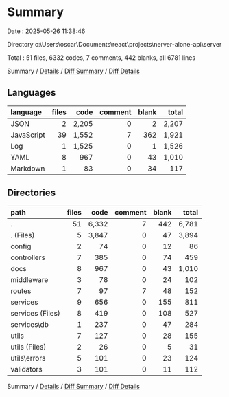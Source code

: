 # Summary

Date : 2025-05-26 11:38:46

Directory c:\\Users\\oscar\\Documents\\react\\projects\\nerver-alone-api\\server

Total : 51 files,  6332 codes, 7 comments, 442 blanks, all 6781 lines

Summary / [Details](details.md) / [Diff Summary](diff.md) / [Diff Details](diff-details.md)

## Languages
| language | files | code | comment | blank | total |
| :--- | ---: | ---: | ---: | ---: | ---: |
| JSON | 2 | 2,205 | 0 | 2 | 2,207 |
| JavaScript | 39 | 1,552 | 7 | 362 | 1,921 |
| Log | 1 | 1,525 | 0 | 1 | 1,526 |
| YAML | 8 | 967 | 0 | 43 | 1,010 |
| Markdown | 1 | 83 | 0 | 34 | 117 |

## Directories
| path | files | code | comment | blank | total |
| :--- | ---: | ---: | ---: | ---: | ---: |
| . | 51 | 6,332 | 7 | 442 | 6,781 |
| . (Files) | 5 | 3,847 | 0 | 47 | 3,894 |
| config | 2 | 74 | 0 | 12 | 86 |
| controllers | 7 | 385 | 0 | 74 | 459 |
| docs | 8 | 967 | 0 | 43 | 1,010 |
| middleware | 3 | 78 | 0 | 24 | 102 |
| routes | 7 | 97 | 7 | 48 | 152 |
| services | 9 | 656 | 0 | 155 | 811 |
| services (Files) | 8 | 419 | 0 | 108 | 527 |
| services\\db | 1 | 237 | 0 | 47 | 284 |
| utils | 7 | 127 | 0 | 28 | 155 |
| utils (Files) | 2 | 26 | 0 | 5 | 31 |
| utils\\errors | 5 | 101 | 0 | 23 | 124 |
| validators | 3 | 101 | 0 | 11 | 112 |

Summary / [Details](details.md) / [Diff Summary](diff.md) / [Diff Details](diff-details.md)